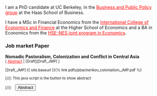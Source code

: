 I am a PhD candidate at UC Berkeley, in the <a href="https://haas.berkeley.edu/bpp/" style="color: red;">Business and Public Policy group</a> at the Haas School of Business.

I have a MSc in Financial Economics from the <a href="https://icef.hse.ru/en/ma/" style="color: red;">International College of Economics and Finance</a> at the Higher School of Economics and a BA in Economics from the <a href="https://www.nes.ru/bachelor-of-arts-in-economics/&lang=en" style="color: red;">HSE-NES joint program in Economics</a>.

### Job market Paper

**Nomadic Pastoralism, Colonization and Conflict in Central Asia** <br />
<small>[ <a href="#/" onclick="visib('colonialism')" style="color: red; text-decoration: underline;">Abstract</a> | [Draft][Draft_JMP] ]

<div id="colonialism" style="display: none; text-align: justify; line-height: 1.2" ><small>
This paper studies how a sharp exogenous increase in land pressure resulting from massive land expropriations and in-migrations of peasant-settlers organized by the Russian colonial authorities in the late 19th—early 20th century affected social structures and economic activities of indigenous nomadic pastoralists in Central Asia. I assemble a novel household-level dataset constructed from two waves of Russian colonial censuses of nomadic population in 1896-1901 and 1908-1913 combined with hand-collected data from archival plot-level annual land expropriation reports that, together with landuse-based expropriation rule, allow me to use fuzzy regression discontinuity design to show that those nomadic households that experienced expropriations between ca. 1897 and ca. 1908 were more likely to partially sedentarize and intensify the use of the most fertile lands they were left with. Within extended households and beyond, an increase in land pressure facilitated the development of more individualized ownership and use rights for land, as well as gave rise to contractual labor market and rental market for land. Such a shift from pastoralism to semi-sedentary mode of production rapidly reduced the importance of top-level clan and tribe institutions traditionally regulating the use of common pastures. Instead, lower level sub-clan self-identification became more salient, households started to invest more in agricultural tools and construction of permanent buildings.
</small></div>

[Draft_JMP]:{{ site.baseurl }}{% link pdfs/pbacherikov_colonialism_JMP.pdf %}


[//]: This java script is the button to show abstract
 <script>
  function visib(id) {
   var x = document.getElementById(id);
   if (x.style.display === "block") {
     x.style.display = "none";
   } else {
     x.style.display = "block";
   }
 }
 </script>

 [//]:&emsp;<button onclick="visib('polariz')" class="btn btn--inverse btn--small">Abstract</button>
